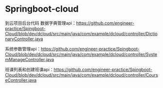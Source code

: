 # Springboot-cloud
到云项目后台代码
数据字典管理api：https://github.com/engineer-practice/Spingboot-Cloud/blob/dev/dcloud/src/main/java/com/example/dcloud/controller/DictionaryController.java

系统参数管理api：https://github.com/engineer-practice/Spingboot-Cloud/blob/dev/dcloud/src/main/java/com/example/dcloud/controller/SystemManageController.java

班课列表和创建班课api：https://github.com/engineer-practice/Spingboot-Cloud/blob/dev/dcloud/src/main/java/com/example/dcloud/controller/CourseController.java
